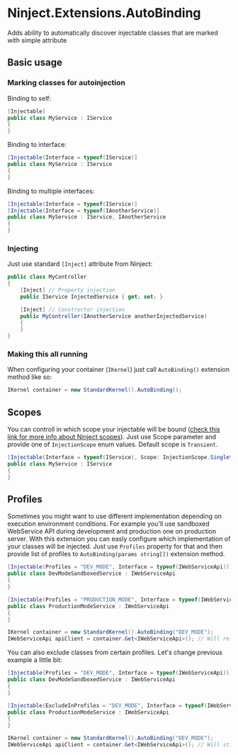 # Ninject.Extensions.AutoBinding
Adds ability to automatically discover injectable classes that are marked with simple attribute

## Basic usage

### Marking classes for autoinjection

Binding to self:
```csharp
[Injectable]
public class MyService : IService
{
}
```

Binding to interface:
```csharp
[Injectable(Interface = typeof(IService)]
public class MyService : IService
{
}
```

Binding to multiple interfaces:
```csharp
[Injectable(Interface = typeof(IService)]
[Injectable(Interface = typeof(IAnotherService)]
public class MyService : IService, IAnotherService
{
}
```

### Injecting

Just use standard ``[Inject]`` attribute from Ninject:

```csharp
public class MyController
{
	[Inject] // Property injection
	public IService InjectedService { get; set; }

	[Inject] // Constructor injection
	public MyController(IAnotherService anotherInjectedService)
	{
	}
}
```

### Making this all running

When configuring your container (``IKernel``) just call ``AutoBinding()`` extension method like so:

```csharp
IKernel container = new StandardKernel().AutoBinding();
```

## Scopes

You can controll in which scope your injectable will be bound ([check this link for more info about Ninject scopes](https://github.com/ninject/ninject/wiki/Object-Scopes)). Just use Scope parameter and provide one of ``InjectionScope`` enum values. Default scope is ``Transient``.

```csharp
[Injectable(Interface = typeof(IService), Scope: InjectionScope.Singleton]
public class MyService : IService
{
}
```

## Profiles

Sometimes you might want to use different implementation depending on execution environment conditions. For example you'll use sandboxed WebService API during development and production one on production server. With this extension you can easly configure which implementation of your classes will be injected. Just use ``Profiles`` property for that and then provide list of profiles to ``AutoBinding(params string[])`` extension method.

```csharp
[Injectable(Profiles = "DEV_MODE", Interface = typeof(IWebServiceApi))]
public class DevModeSandboxedService : IWebServiceApi
{
}

[Injectable(Profiles = "PRODUCTION_MODE", Interface = typeof(IWebServiceApi))]
public class ProductionModeService : IWebServiceApi
{
}

IKernel container = new StandardKernel().AutoBinding("DEV_MODE");
IWebServiceApi apiClient = container.Get<IWebServiceApi>(); // Will return DevModeSandboxedService implementation
```

You can also exclude classes from certain profiles. Let's change previous example a little bit:

```csharp
[Injectable(Profiles = "DEV_MODE", Interface = typeof(IWebServiceApi))]
public class DevModeSandboxedService : IWebServiceApi
{
}

[Injectable(ExcludeInProfiles = "DEV_MODE", Interface = typeof(IWebServiceApi))] // Here instead of providing explicit profile name you can exclude that injectable from DEV_MODE profile.
public class ProductionModeService : IWebServiceApi
{
}

IKernel container = new StandardKernel().AutoBinding("DEV_MODE");
IWebServiceApi apiClient = container.Get<IWebServiceApi>(); // Will still return DevModeSandboxedService implementation
```